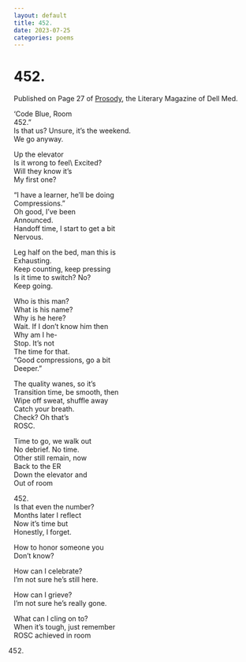 ```yaml
---
layout: default
title: 452.
date: 2023-07-25
categories: poems
---
```


# 452.
Published on Page 27 of [Prosody](https://issuu.com/dellmedschool/docs/prosody-magazine-official-4.6.24-edit), the Literary Magazine of Dell Med.

‘Code Blue, Room\
452.”\
Is that us? Unsure, it’s the weekend.\
We go anyway.

Up the elevator\
Is it wrong to feel\ 
Excited?\
Will they know it’s\
My first one?

“I have a learner, he’ll be doing\
Compressions.”\
Oh good, I’ve been\
Announced.\
Handoff time, I start to get a bit\
Nervous.

Leg half on the bed, man this is\
Exhausting.\
Keep counting, keep pressing\
Is it time to switch? No?\
Keep going.

Who is this man?\
What is his name?\
Why is he here?\
Wait. If I don’t know him then\
Why am I he-\
Stop. It’s not\
The time for that.\
“Good compressions, go a bit\
Deeper.”

The quality wanes, so it’s\
Transition time, be smooth, then\
Wipe off sweat, shuffle away\
Catch your breath.\
Check? Oh that’s\
ROSC.

Time to go, we walk out\
No debrief. No time.\
Other still remain, now\
Back to the ER\
Down the elevator and\
Out of room 

452.\
Is that even the number?\
Months later I reflect\
Now it’s time but\
Honestly, I forget.

How to honor someone you\
Don’t know?

How can I celebrate?\
I’m not sure he’s still here. 

How can I grieve?\
I’m not sure he’s really gone.

What can I cling on to?\
When it’s tough, just remember\
ROSC achieved in room

452.
